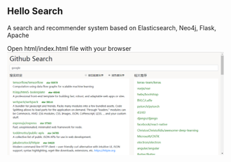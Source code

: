 Hello Search
----
A search and recommender system based on Elasticsearch, Neo4j, Flask, Apache

Open html/index.html file with your browser
<img src="files/demo.png" />

<!--
http://140.82.17.30:8080/
-->
